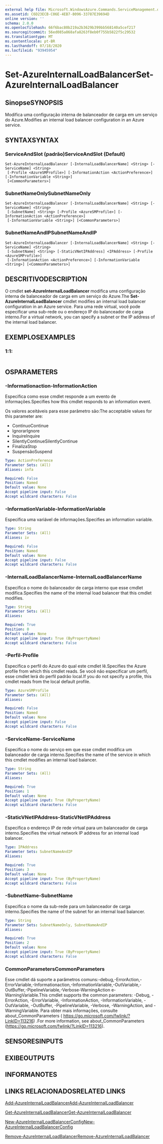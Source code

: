 ```yaml
---
external help file: Microsoft.WindowsAzure.Commands.ServiceManagement.dll-Help.xml
ms.assetid: C6D23ECB-C06E-4EB7-8096-33787E39694D
online version: ''
schema: 2.0.0
ms.openlocfilehash: 66f6bac80b219a2b3629b399bb568140a5cef217
ms.sourcegitcommit: 56ed085a868afa8263f8eb0f755b5822f5c29532
ms.translationtype: MT
ms.contentlocale: pt-BR
ms.lasthandoff: 07/18/2020
ms.locfileid: "93945954"
---
```

# <span data-ttu-id="948e3-101">Set-AzureInternalLoadBalancer</span><span class="sxs-lookup"><span data-stu-id="948e3-101">Set-AzureInternalLoadBalancer</span></span>

## <span data-ttu-id="948e3-102">Sinopse</span><span class="sxs-lookup"><span data-stu-id="948e3-102">SYNOPSIS</span></span>
<span data-ttu-id="948e3-103">Modifica uma configuração interna de balanceador de carga em um serviço do Azure.</span><span class="sxs-lookup"><span data-stu-id="948e3-103">Modifies an internal load balancer configuration in an Azure service.</span></span>

## <span data-ttu-id="948e3-104">SYNTAX</span><span class="sxs-lookup"><span data-stu-id="948e3-104">SYNTAX</span></span>

### <span data-ttu-id="948e3-105">ServiceAndSlot (padrão)</span><span class="sxs-lookup"><span data-stu-id="948e3-105">ServiceAndSlot (Default)</span></span>
```
Set-AzureInternalLoadBalancer [-InternalLoadBalancerName] <String> [-ServiceName] <String>
 [-Profile <AzureSMProfile>] [-InformationAction <ActionPreference>] [-InformationVariable <String>]
 [<CommonParameters>]
```

### <span data-ttu-id="948e3-106">SubnetNameOnly</span><span class="sxs-lookup"><span data-stu-id="948e3-106">SubnetNameOnly</span></span>
```
Set-AzureInternalLoadBalancer [-InternalLoadBalancerName] <String> [-ServiceName] <String>
 [-SubnetName] <String> [-Profile <AzureSMProfile>] [-InformationAction <ActionPreference>]
 [-InformationVariable <String>] [<CommonParameters>]
```

### <span data-ttu-id="948e3-107">SubnetNameAndIP</span><span class="sxs-lookup"><span data-stu-id="948e3-107">SubnetNameAndIP</span></span>
```
Set-AzureInternalLoadBalancer [-InternalLoadBalancerName] <String> [-ServiceName] <String>
 [-SubnetName] <String> [-StaticVNetIPAddress] <IPAddress> [-Profile <AzureSMProfile>]
 [-InformationAction <ActionPreference>] [-InformationVariable <String>] [<CommonParameters>]
```

## <span data-ttu-id="948e3-108">DESCRITIVO</span><span class="sxs-lookup"><span data-stu-id="948e3-108">DESCRIPTION</span></span>
<span data-ttu-id="948e3-109">O cmdlet **set-AzureInternalLoadBalancer** modifica uma configuração interna de balanceador de carga em um serviço do Azure.</span><span class="sxs-lookup"><span data-stu-id="948e3-109">The **Set-AzureInternalLoadBalancer** cmdlet modifies an internal load balancer configuration in an Azure service.</span></span>
<span data-ttu-id="948e3-110">Para uma rede virtual, você pode especificar uma sub-rede ou o endereço IP do balanceador de carga interno.</span><span class="sxs-lookup"><span data-stu-id="948e3-110">For a virtual network, you can specify a subnet or the IP address of the internal load balancer.</span></span>

## <span data-ttu-id="948e3-111">EXEMPLOS</span><span class="sxs-lookup"><span data-stu-id="948e3-111">EXAMPLES</span></span>

### <span data-ttu-id="948e3-112">1:</span><span class="sxs-lookup"><span data-stu-id="948e3-112">1:</span></span>
```

```

## <span data-ttu-id="948e3-113">OS</span><span class="sxs-lookup"><span data-stu-id="948e3-113">PARAMETERS</span></span>

### <span data-ttu-id="948e3-114">-Informationaction</span><span class="sxs-lookup"><span data-stu-id="948e3-114">-InformationAction</span></span>
<span data-ttu-id="948e3-115">Especifica como esse cmdlet responde a um evento de informações.</span><span class="sxs-lookup"><span data-stu-id="948e3-115">Specifies how this cmdlet responds to an information event.</span></span>

<span data-ttu-id="948e3-116">Os valores aceitáveis para esse parâmetro são:</span><span class="sxs-lookup"><span data-stu-id="948e3-116">The acceptable values for this parameter are:</span></span>

- <span data-ttu-id="948e3-117">Contínuo</span><span class="sxs-lookup"><span data-stu-id="948e3-117">Continue</span></span>
- <span data-ttu-id="948e3-118">Ignorar</span><span class="sxs-lookup"><span data-stu-id="948e3-118">Ignore</span></span>
- <span data-ttu-id="948e3-119">Inquire</span><span class="sxs-lookup"><span data-stu-id="948e3-119">Inquire</span></span>
- <span data-ttu-id="948e3-120">SilentlyContinue</span><span class="sxs-lookup"><span data-stu-id="948e3-120">SilentlyContinue</span></span>
- <span data-ttu-id="948e3-121">Finaliza</span><span class="sxs-lookup"><span data-stu-id="948e3-121">Stop</span></span>
- <span data-ttu-id="948e3-122">Suspensão</span><span class="sxs-lookup"><span data-stu-id="948e3-122">Suspend</span></span>

```yaml
Type: ActionPreference
Parameter Sets: (All)
Aliases: infa

Required: False
Position: Named
Default value: None
Accept pipeline input: False
Accept wildcard characters: False
```

### <span data-ttu-id="948e3-123">-InformationVariable</span><span class="sxs-lookup"><span data-stu-id="948e3-123">-InformationVariable</span></span>
<span data-ttu-id="948e3-124">Especifica uma variável de informações.</span><span class="sxs-lookup"><span data-stu-id="948e3-124">Specifies an information variable.</span></span>

```yaml
Type: String
Parameter Sets: (All)
Aliases: iv

Required: False
Position: Named
Default value: None
Accept pipeline input: False
Accept wildcard characters: False
```

### <span data-ttu-id="948e3-125">-InternalLoadBalancerName</span><span class="sxs-lookup"><span data-stu-id="948e3-125">-InternalLoadBalancerName</span></span>
<span data-ttu-id="948e3-126">Especifica o nome do balanceador de carga interno que esse cmdlet modifica.</span><span class="sxs-lookup"><span data-stu-id="948e3-126">Specifies the name of the internal load balancer that this cmdlet modifies.</span></span>

```yaml
Type: String
Parameter Sets: (All)
Aliases: 

Required: True
Position: 0
Default value: None
Accept pipeline input: True (ByPropertyName)
Accept wildcard characters: False
```

### <span data-ttu-id="948e3-127">-Perfil</span><span class="sxs-lookup"><span data-stu-id="948e3-127">-Profile</span></span>
<span data-ttu-id="948e3-128">Especifica o perfil do Azure do qual este cmdlet lê.</span><span class="sxs-lookup"><span data-stu-id="948e3-128">Specifies the Azure profile from which this cmdlet reads.</span></span>
<span data-ttu-id="948e3-129">Se você não especificar um perfil, esse cmdlet lerá do perfil padrão local.</span><span class="sxs-lookup"><span data-stu-id="948e3-129">If you do not specify a profile, this cmdlet reads from the local default profile.</span></span>

```yaml
Type: AzureSMProfile
Parameter Sets: (All)
Aliases: 

Required: False
Position: Named
Default value: None
Accept pipeline input: False
Accept wildcard characters: False
```

### <span data-ttu-id="948e3-130">-ServiceName</span><span class="sxs-lookup"><span data-stu-id="948e3-130">-ServiceName</span></span>
<span data-ttu-id="948e3-131">Especifica o nome do serviço em que esse cmdlet modifica um balanceador de carga interno.</span><span class="sxs-lookup"><span data-stu-id="948e3-131">Specifies the name of the service in which this cmdlet modifies an internal load balancer.</span></span>

```yaml
Type: String
Parameter Sets: (All)
Aliases: 

Required: True
Position: 1
Default value: None
Accept pipeline input: True (ByPropertyName)
Accept wildcard characters: False
```

### <span data-ttu-id="948e3-132">-StaticVNetIPAddress</span><span class="sxs-lookup"><span data-stu-id="948e3-132">-StaticVNetIPAddress</span></span>
<span data-ttu-id="948e3-133">Especifica o endereço IP de rede virtual para um balanceador de carga interno.</span><span class="sxs-lookup"><span data-stu-id="948e3-133">Specifies the virtual network IP address for an internal load balancer.</span></span>

```yaml
Type: IPAddress
Parameter Sets: SubnetNameAndIP
Aliases: 

Required: True
Position: 3
Default value: None
Accept pipeline input: True (ByPropertyName)
Accept wildcard characters: False
```

### <span data-ttu-id="948e3-134">-SubnetName</span><span class="sxs-lookup"><span data-stu-id="948e3-134">-SubnetName</span></span>
<span data-ttu-id="948e3-135">Especifica o nome da sub-rede para um balanceador de carga interno.</span><span class="sxs-lookup"><span data-stu-id="948e3-135">Specifies the name of the subnet for an internal load balancer.</span></span>

```yaml
Type: String
Parameter Sets: SubnetNameOnly, SubnetNameAndIP
Aliases: 

Required: True
Position: 2
Default value: None
Accept pipeline input: True (ByPropertyName)
Accept wildcard characters: False
```

### <span data-ttu-id="948e3-136">CommonParameters</span><span class="sxs-lookup"><span data-stu-id="948e3-136">CommonParameters</span></span>
<span data-ttu-id="948e3-137">Esse cmdlet dá suporte a parâmetros comuns:-debug,-ErrorAction,-ErrorVariable,-Informationaction,-InformationVariable,-OutVariable,-OutBuffer,-PipelineVariable,-Verbose-WarningAction e-WarningVariable.</span><span class="sxs-lookup"><span data-stu-id="948e3-137">This cmdlet supports the common parameters: -Debug, -ErrorAction, -ErrorVariable, -InformationAction, -InformationVariable, -OutVariable, -OutBuffer, -PipelineVariable, -Verbose, -WarningAction, and -WarningVariable.</span></span> <span data-ttu-id="948e3-138">Para obter mais informações, consulte about_CommonParameters ( https://go.microsoft.com/fwlink/?LinkID=113216) .</span><span class="sxs-lookup"><span data-stu-id="948e3-138">For more information, see about_CommonParameters (https://go.microsoft.com/fwlink/?LinkID=113216).</span></span>

## <span data-ttu-id="948e3-139">SENSORES</span><span class="sxs-lookup"><span data-stu-id="948e3-139">INPUTS</span></span>

## <span data-ttu-id="948e3-140">EXIBE</span><span class="sxs-lookup"><span data-stu-id="948e3-140">OUTPUTS</span></span>

## <span data-ttu-id="948e3-141">INFORMA</span><span class="sxs-lookup"><span data-stu-id="948e3-141">NOTES</span></span>

## <span data-ttu-id="948e3-142">LINKS RELACIONADOS</span><span class="sxs-lookup"><span data-stu-id="948e3-142">RELATED LINKS</span></span>

[<span data-ttu-id="948e3-143">Add-AzureInternalLoadBalancer</span><span class="sxs-lookup"><span data-stu-id="948e3-143">Add-AzureInternalLoadBalancer</span></span>](./Add-AzureInternalLoadBalancer.md)

[<span data-ttu-id="948e3-144">Get-AzureInternalLoadBalancer</span><span class="sxs-lookup"><span data-stu-id="948e3-144">Get-AzureInternalLoadBalancer</span></span>](./Get-AzureInternalLoadBalancer.md)

[<span data-ttu-id="948e3-145">New-AzureInternalLoadBalancerConfig</span><span class="sxs-lookup"><span data-stu-id="948e3-145">New-AzureInternalLoadBalancerConfig</span></span>](./New-AzureInternalLoadBalancerConfig.md)

[<span data-ttu-id="948e3-146">Remove-AzureInternalLoadBalancer</span><span class="sxs-lookup"><span data-stu-id="948e3-146">Remove-AzureInternalLoadBalancer</span></span>](./Remove-AzureInternalLoadBalancer.md)


